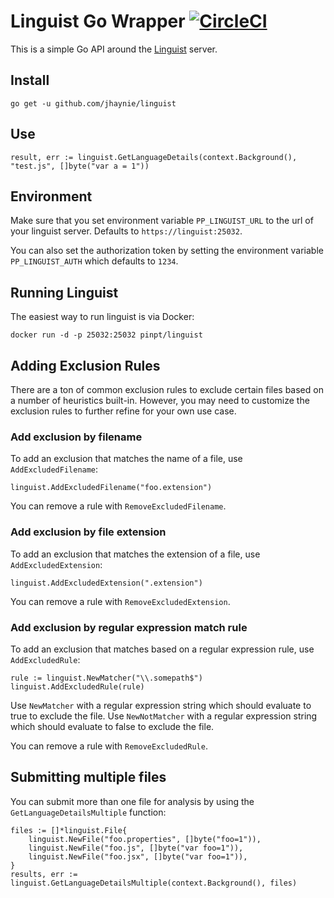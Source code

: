 # Linguist Go Wrapper [![CircleCI](https://circleci.com/gh/jhaynie/linguist.svg?style=svg)](https://circleci.com/gh/jhaynie/linguist)

This is a simple Go API around the [Linguist](https://github.com/pinpt/linguist) server.

## Install

```shell
go get -u github.com/jhaynie/linguist
```

## Use

```golang
result, err := linguist.GetLanguageDetails(context.Background(), "test.js", []byte("var a = 1"))
```

## Environment

Make sure that you set environment variable `PP_LINGUIST_URL` to the url of your linguist server. Defaults to `https://linguist:25032`.

You can also set the authorization token by setting the environment variable `PP_LINGUIST_AUTH` which defaults to `1234`.

## Running Linguist

The easiest way to run linguist is via Docker:

```shell
docker run -d -p 25032:25032 pinpt/linguist
```

## Adding Exclusion Rules

There are a ton of common exclusion rules to exclude certain files based on a number of heuristics built-in. However, you may need to customize the exclusion rules to further refine for your own use case.

### Add exclusion by filename

To add an exclusion that matches the name of a file, use `AddExcludedFilename`:

```golang
linguist.AddExcludedFilename("foo.extension")
```

You can remove a rule with `RemoveExcludedFilename`.

### Add exclusion by file extension

To add an exclusion that matches the extension of a file, use `AddExcludedExtension`:

```golang
linguist.AddExcludedExtension(".extension")
```

You can remove a rule with `RemoveExcludedExtension`.

### Add exclusion by regular expression match rule

To add an exclusion that matches based on a regular expression rule, use `AddExcludedRule`:

```golang
rule := linguist.NewMatcher("\\.somepath$")
linguist.AddExcludedRule(rule)
```

Use `NewMatcher` with a regular expression string which should evaluate to true to exclude the file.
Use `NewNotMatcher` with a regular expression string which should evaluate to false to exclude the file.

You can remove a rule with `RemoveExcludedRule`.

## Submitting multiple files

You can submit more than one file for analysis by using the `GetLanguageDetailsMultiple` function:

```golang
files := []*linguist.File{
	linguist.NewFile("foo.properties", []byte("foo=1")),
	linguist.NewFile("foo.js", []byte("var foo=1")),
	linguist.NewFile("foo.jsx", []byte("var foo=1")),
}
results, err := linguist.GetLanguageDetailsMultiple(context.Background(), files)
```
